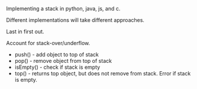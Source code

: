 Implementing a stack in python, java, js, and c.

Different implementations will take different approaches. 

Last in first out. 

Account for stack-over/underflow.

- push() - add object to top of stack
- pop() - remove object from top of stack
- isEmpty() - check if stack is empty
- top() - returns top object, but does not remove from stack. Error if stack is empty.
